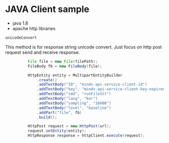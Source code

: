 # JAVA Client sample

- java 1.8
- apache http libraries

```
unicodeConvert
```
This method is for response string unicode convert.
Just focus on http post request send and receive response.


```java
          File file = new File(filePath);
          FileBody fb = new FileBody(file);

          HttpEntity entity = MultipartEntityBuilder
              .create()
              .addTextBody("ID", "minds-api-service-client-id")
              .addTextBody("key", "minds-api-service-client-key-expired")
              .addTextBody("cmd", "runFileStt")
              .addTextBody("lang", "kor")
              .addTextBody("sampling", "16000")
              .addTextBody("level", "baseline")
              .addPart("file", fb)
              .build();

          HttpPost request = new HttpPost(url);
          request.setEntity(entity);
          HttpResponse response = httpClient.execute(request);
```
